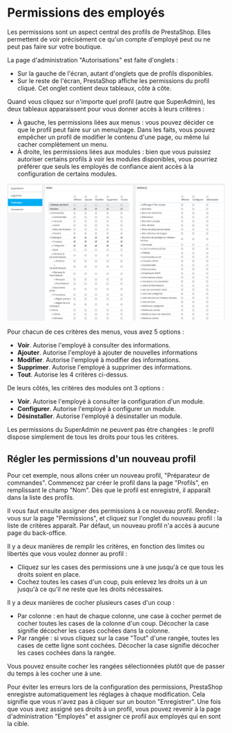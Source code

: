 # Permissions des employés

Les permissions sont un aspect central des profils de PrestaShop. Elles permettent de voir précisément ce qu'un compte d'employé peut ou ne peut pas faire sur votre boutique.

La page d'administration "Autorisations" est faite d'onglets :

* Sur la gauche de l'écran, autant d'onglets que de profils disponibles.
* Sur le reste de l'écran, PrestaShop affiche les permissions du profil cliqué. Cet onglet contient deux tableaux, côte à côte.

Quand vous cliquez sur n'importe quel profil (autre que SuperAdmin), les deux tableaux apparaissent pour vous donner accès à leurs critères :

* À gauche, les permissions liées aux menus : vous pouvez décider ce que le profil peut faire sur un menu/page. Dans les faits, vous pouvez empêcher un profil de modifier le contenu d'une page, ou même lui cacher complètement un menu.
* À droite, les permissions liées aux modules : bien que vous puissiez autoriser certains profils à voir les modules disponibles, vous pourriez préférer que seuls les employés de confiance aient accès à la configuration de certains modules.

![](../../../../.gitbook/assets/52298480.png)

Pour chacun de ces critères des menus, vous avez 5 options :

* **Voir**. Autorise l'employé à consulter des informations.
* **Ajouter**. Autorise l'employé à ajouter de nouvelles informations
* **Modifier**. Autorise l'employé à modifier des informations.
* **Supprimer**. Autorise l'employé à supprimer des informations.
* **Tout**. Autorise les 4 critères ci-dessus.

De leurs côtés, les critères des modules ont 3 options :

* **Voir**. Autorise l'employé à consulter la configuration d'un module.
* **Configurer**. Autorise l'employé à configurer un module.
* **Désinstaller**. Autorise l'employé à désinstaller un module.

Les permissions du SuperAdmin ne peuvent pas être changées : le profil dispose simplement de tous les droits pour tous les critères.

## Régler les permissions d'un nouveau profil <a href="#permissionsdesemployes-reglerlespermissionsdunnouveauprofil" id="permissionsdesemployes-reglerlespermissionsdunnouveauprofil"></a>

Pour cet exemple, nous allons créer un nouveau profil, "Préparateur de commandes". Commencez par créer le profil dans la page "Profils", en remplissant le champ "Nom". Dès que le profil est enregistré, il apparaît dans la liste des profils.

Il vous faut ensuite assigner des permissions à ce nouveau profil. Rendez-vous sur la page "Permissions", et cliquez sur l'onglet du nouveau profil : la liste de critères apparaît. Par défaut, un nouveau profil n'a accès à aucune page du back-office.

Il y a deux manières de remplir les critères, en fonction des limites ou libertés que vous voulez donner au profil :

* Cliquez sur les cases des permissions une à une jusqu'à ce que tous les droits soient en place.
* Cochez toutes les cases d'un coup, puis enlevez les droits un à un jusqu'à ce qu'il ne reste que les droits nécessaires.

Il y a deux manières de cocher plusieurs cases d'un coup :

* Par colonne : en haut de chaque colonne, une case à cocher permet de cocher toutes les cases de la colonne d'un coup. Décocher la case signifie décocher les cases cochées dans la colonne.
* Par rangée : si vous cliquez sur la case "Tout" d'une rangée, toutes les cases de cette ligne sont cochées. Décocher la case signifie décocher les cases cochées dans la rangée.

Vous pouvez ensuite cocher les rangées sélectionnées plutôt que de passer du temps à les cocher une à une.

Pour éviter les erreurs lors de la configuration des permissions, PrestaShop enregistre automatiquement les réglages à chaque modification. Cela signifie que vous n'avez pas à cliquer sur un bouton "Enregistrer". Une fois que vous avez assigné ses droits à un profil, vous pouvez revenir à la page d'administration "Employés" et assigner ce profil aux employés qui en sont la cible.
